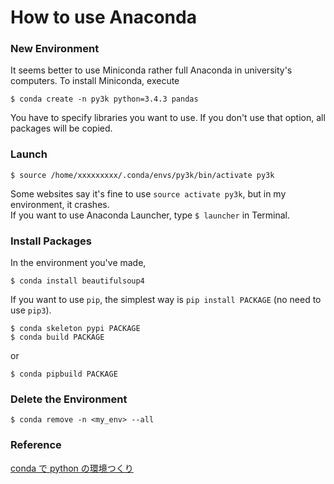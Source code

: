 # How to use Anaconda

### New Environment
It seems better to use Miniconda rather full Anaconda in university's computers. To install Miniconda, execute
```terminal
$ conda create -n py3k python=3.4.3 pandas
```
You have to specify libraries you want to use. If you don't use that option, all packages will be copied. <br>

### Launch
```terminal
$ source /home/xxxxxxxxx/.conda/envs/py3k/bin/activate py3k
```
Some websites say it's fine to use `source activate py3k`, but in my environment, it crashes. <br>
If you want to use Anaconda Launcher, type `$ launcher` in Terminal.

### Install Packages
In the environment you've made,
```terminal
$ conda install beautifulsoup4
```

If you want to use `pip`, the simplest way is `pip install PACKAGE` (no need to use `pip3`).
```terminal
$ conda skeleton pypi PACKAGE
$ conda build PACKAGE
```
or
```terminal
$ conda pipbuild PACKAGE
```

### Delete the Environment
```terminal
$ conda remove -n <my_env> --all
```

### Reference
[conda で python の環境つくり](https://gist.github.com/aphlysia/d5fcee79ff81b8272faf)
